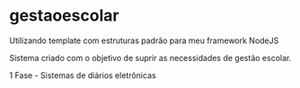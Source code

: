 # gestaoescolar
Utilizando template com estruturas padrão para meu framework NodeJS

Sistema criado com o objetivo de suprir as necessidades de gestão escolar. 

1 Fase - Sistemas de diários eletrônicas
